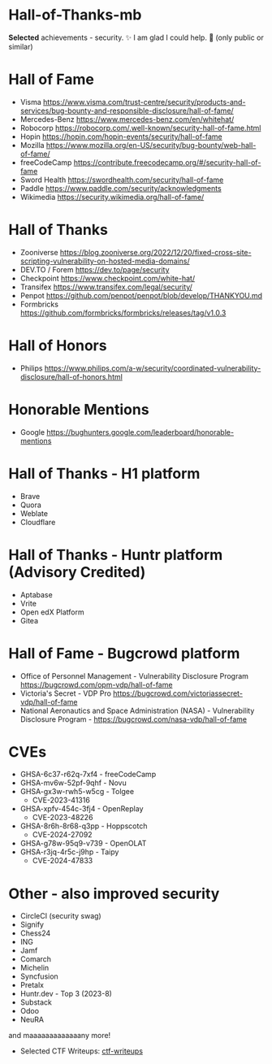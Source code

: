 # Hall-of-Thanks-mb
**Selected** achievements - security. ✨ I am glad I could help. 🎉 (only public or similar)

# Hall of Fame
- Visma https://www.visma.com/trust-centre/security/products-and-services/bug-bounty-and-responsible-disclosure/hall-of-fame/
- Mercedes-Benz https://www.mercedes-benz.com/en/whitehat/
- Robocorp https://robocorp.com/.well-known/security-hall-of-fame.html
- Hopin https://hopin.com/hopin-events/security/hall-of-fame
- Mozilla https://www.mozilla.org/en-US/security/bug-bounty/web-hall-of-fame/
- freeCodeCamp https://contribute.freecodecamp.org/#/security-hall-of-fame
- Sword Health https://swordhealth.com/security/hall-of-fame
- Paddle https://www.paddle.com/security/acknowledgments
- Wikimedia https://security.wikimedia.org/hall-of-fame/

# Hall of Thanks
- Zooniverse https://blog.zooniverse.org/2022/12/20/fixed-cross-site-scripting-vulnerability-on-hosted-media-domains/
- DEV.TO / Forem https://dev.to/page/security
- Checkpoint https://www.checkpoint.com/white-hat/
- Transifex https://www.transifex.com/legal/security/
- Penpot https://github.com/penpot/penpot/blob/develop/THANKYOU.md
- Formbricks https://github.com/formbricks/formbricks/releases/tag/v1.0.3

# Hall of Honors
- Philips https://www.philips.com/a-w/security/coordinated-vulnerability-disclosure/hall-of-honors.html

# Honorable Mentions
- Google https://bughunters.google.com/leaderboard/honorable-mentions

# Hall of Thanks - H1 platform
- Brave
- Quora
- Weblate
- Cloudflare

# Hall of Thanks - Huntr platform (Advisory Credited)
- Aptabase
- Vrite
- Open edX Platform
- Gitea

# Hall of Fame - Bugcrowd platform
- Office of Personnel Management - Vulnerability Disclosure Program https://bugcrowd.com/opm-vdp/hall-of-fame
- Victoria's Secret - VDP Pro https://bugcrowd.com/victoriassecret-vdp/hall-of-fame
- National Aeronautics and Space Administration (NASA) - Vulnerability Disclosure Program - https://bugcrowd.com/nasa-vdp/hall-of-fame

# CVEs
- GHSA-6c37-r62q-7xf4 - freeCodeCamp
- GHSA-mv6w-52pf-9qhf - Novu
- GHSA-gx3w-rwh5-w5cg - Tolgee
  - CVE-2023-41316
- GHSA-xpfv-454c-3fj4 - OpenReplay
  - CVE-2023-48226
- GHSA-8r6h-8r68-q3pp - Hoppscotch
  - CVE-2024-27092
- GHSA-g78w-95q9-v739 - OpenOLAT
- GHSA-r3jq-4r5c-j9hp - Taipy
  - CVE-2024-47833

# Other - also improved security
- CircleCI (security swag)
- Signify
- Chess24
- ING
- Jamf
- Comarch
- Michelin
- Syncfusion
- Pretalx
- Huntr.dev - Top 3 (2023-8)
- Substack
- Odoo
- NeuRA

and maaaaaaaaaaaaany more!
- Selected CTF Writeups: [ctf-writeups](https://github.com/mbiesiad/ctf-writeups)

